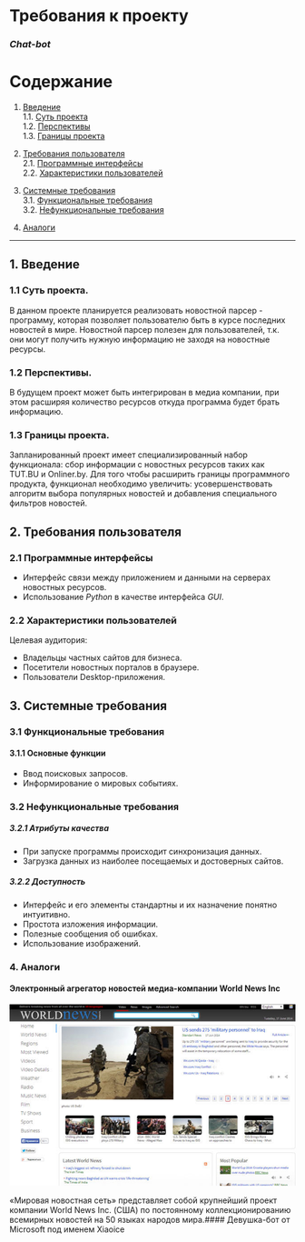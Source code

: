 # Требования к проекту  
### *Chat-bot*


# Содержание

 1.	[Введение](#1)   
   1.1. [Суть проекта](#1.1)    
   1.2. [Перспективы](#1.2)  
   1.3.  [Границы проекта](#1.3)  
 
 2.	[Требования пользователя](#2)   
   2.1. [Программные интерфейсы](#2.1)     
   2.2. [Характеристики пользователей](#2.3) 
   
 3.	[Системные требования](#3)    
   3.1. [Функциональные требования](#3.1)   
   3.2. [Нефункциональные требования](#3.2)   
         
 4.	[Аналоги](#4) 
 
---
##  1.	Введение <a name="1"></a>   

###     1.1	Суть проекта.<a name="1.1"></a>
В данном проекте планируется реализовать новостной парсер -  программу, которая позволяет пользователю быть в курсе последних новостей в мире. Новостной парсер полезен для пользователей, т.к. они могут получить нужную информацию не заходя на новостные ресурсы. 

###     1.2 Перспективы.<a name="1.2"></a> 
В будущем проект может быть интегрирован в медиа компании, при этом расширяя количество ресурсов откуда программа будет брать информацию.

###     1.3 Границы проекта.<a name="1.3"></a>      
Запланированный проект имеет специализированный набор функционала: сбор  информации с новостных ресурсов таких как TUT.BU и Onliner.by. Для того чтобы расширить границы программного продукта, функционал необходимо увеличить: усовершенствовать алгоритм выбора популярных новостей и добавления специального фильтров новостей.

## 2.	Требования пользователя<a name="2"></a> 

### 2.1	Программные интерфейсы<a name="2.1"></a>   
-	Интерфейс связи между приложением и данными на серверах новостных ресурсов.  
-	Использование *Python* в качестве интерфейса *GUI*. 


### 2.2	Характеристики пользователей<a name="2.3"></a>   
Целевая аудитория:  
-	Владельцы частных сайтов для бизнеса.
- Посетители новостных порталов в браузере.
- Пользователи Desktop-приложения.

## 3. Системные требования<a name="3"></a>   

### 3.1 Функциональные требования<a name="3.1"></a> 
#### 3.1.1 Основные функции 
 -	Ввод поисковых запросов.   
 -	Информирование о мировых событиях.   

### 3.2	Нефункциональные требования<a name="3.2"></a> 
##### 3.2.1	Атрибуты качества
-	При запуске программы происходит синхронизация данных.
-	Загрузка данных из наиболее посещаемых и достоверных сайтов.
##### 	3.2.2	Доступность
-	Интерфейс и его элементы стандартны и их назначение понятно интуитивно.  
-	Простота изложения информации.
-   Полезные сообщения об ошибках.
-   Использование изображений.

### 4. Аналоги<a name="4"></a> 

#### Электронный агрегатор новостей медиа-компании World News Inc

![alt text](https://github.com/AlexanderGumeniuk/TRiTPOProject/blob/main/Images/content_world-news-network.jpg)

«Мировая новостная сеть» представляет собой крупнейший проект компании World News Inc. (США) по постоянному коллекционированию всемирных новостей на 50 языках народов мира.#### Девушка-бот от Microsoft под именем Xiaoice


